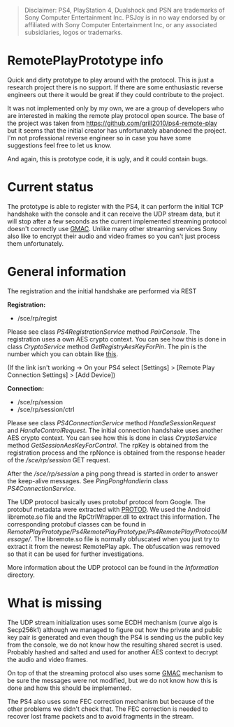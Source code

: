 > Disclaimer: PS4, PlayStation 4, Dualshock and PSN are trademarks of Sony Computer Entertainment Inc. PSJoy is in no way endorsed by or affiliated with Sony Computer Entertainment Inc, or any associated subsidiaries, logos or trademarks.

# RemotePlayPrototype info

Quick and dirty prototype to play around with the protocol.
This is just a research project there is no support. If there are some enthusiastic reverse engineers out there it would be great if they could contribute to the project.

It was not implemented only by my own, we are a group of developers who are interested in making the remote play protocol open source. The base of the project was taken from https://github.com/grill2010/ps4-remote-play but it seems that the initial creator has unfortunately abandoned the project. I'm not professional reverse engineer so in case you have some suggestions feel free to let us know.

And again, this is prototype code, it is ugly, and it could contain bugs.

# Current status

The prototype is able to register with the PS4, it can perform the initial TCP handshake with the console and it can receive the UDP stream data, but it will stop after a few seconds as the current implemented streaming protocol doesn't correctly use [GMAC](https://en.wikipedia.org/wiki/Galois/Counter_Mode). Unlike many other streaming services Sony also like to encrypt their audio and video frames so you can't just process them unfortunately.

# General information

The registration and the initial handshake are performed via REST

**Registration:**

- /sce/rp/regist

Please see class *PS4RegistrationService* method *PairConsole*.
The registration uses a own AES crypto context. You can see how this is done in class *CryptoService* method *GetRegistryAesKeyForPin*.
The pin is the number which you can obtain like [this](https://manuals.playstation.net/document/en/ps4/settings/adddevice.html).

(If the link isn't working -> On your PS4 select [Settings] > [Remote Play Connection Settings] > [Add Device])

**Connection:**

- /sce/rp/session
- /sce/rp/session/ctrl

Please see class *PS4ConnectionService* method *HandleSessionRequest* and *HandleControlRequest*.
The initial connection handshake uses another AES crypto context. You can see how this is done in class *CryptoService* method *GetSessionAesKeyForControl*. The rpKey is obtained from the registration process and the rpNonce is obtained from the response header of the */sce/rp/session* GET request.

After the */sce/rp/session* a ping pong thread is started in order to answer the keep-alive messages. See *PingPongHandler*in class *PS4ConnectionService*.

The UDP protocol basically uses protobuf protocol from Google. The protobuf metadata were extracted with [PROTOD](https://github.com/Manouchehri/Protod). We used the Android libremote.so file and the RpCtrlWrapper.dll to extract this information. The corresponding protobuf classes can be found in *RemotePlayPrototype/Ps4RemotePlayPrototype/Ps4RemotePlay/Protocol/Message/*. The libremote.so file is normally obfuscated when you just try to extract it from the newest RemotePlay apk. The obfuscation was removed so that it can be used for further investigations.

More information about the UDP protocol can be found in the *Information* directory.

# What is missing

The UDP stream initialization uses some ECDH mechanism (curve algo is Secp256k1) although we managed to figure out how the private and public key pair is generated and even though the PS4 is sending us the public key from the console, we do not know how the resulting shared secret is used. Probably hashed and salted and used for another AES context to decrypt the audio and video frames.

On top of that the streaming protocol also uses some [GMAC](https://en.wikipedia.org/wiki/Galois/Counter_Mode) mechanism to be sure the messages were not modified, but we do not know how this is done and how this should be implemented.

The PS4 also uses some FEC correction mechanism but because of the other problems we didn't check that. The FEC correction is needed to recover lost frame packets and to avoid fragments in the stream.
